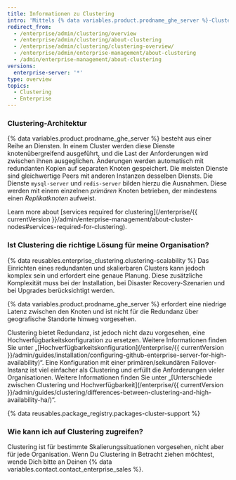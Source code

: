 ```yaml
---
title: Informationen zu Clustering
intro: 'Mittels {% data variables.product.prodname_ghe_server %}-Clustering können Dienste, die den {% data variables.product.prodname_ghe_server %} bilden, knotenübergreifend per Scale-out erweitert werden.'
redirect_from:
  - /enterprise/admin/clustering/overview
  - /enterprise/admin/clustering/about-clustering
  - /enterprise/admin/clustering/clustering-overview/
  - /enterprise/admin/enterprise-management/about-clustering
  - /admin/enterprise-management/about-clustering
versions:
  enterprise-server: '*'
type: overview
topics:
  - Clustering
  - Enterprise
---
```


### Clustering-Architektur

{% data variables.product.prodname_ghe_server %} besteht aus einer Reihe an Diensten. In einem Cluster werden diese Dienste knotenübergreifend ausgeführt, und die Last der Anforderungen wird zwischen ihnen ausgeglichen. Änderungen werden automatisch mit redundanten Kopien auf separaten Knoten gespeichert. Die meisten Dienste sind gleichwertige Peers mit anderen Instanzen desselben Diensts. Die Dienste `mysql-server` und `redis-server` bilden hierzu die Ausnahmen. Diese werden mit einem einzelnen _primären_ Knoten betrieben, der mindestens einen _Replikatknoten_ aufweist.

Learn more about [services required for clustering](/enterprise/{{ currentVersion }}/admin/enterprise-management/about-cluster-nodes#services-required-for-clustering).

### Ist Clustering die richtige Lösung für meine Organisation?

{% data reusables.enterprise_clustering.clustering-scalability %} Das Einrichten eines redundanten und skalierbaren Clusters kann jedoch komplex sein und erfordert eine genaue Planung. Diese zusätzliche Komplexität muss bei der Installation, bei Disaster Recovery-Szenarien und bei Upgrades berücksichtigt werden.

{% data variables.product.prodname_ghe_server %} erfordert eine niedrige Latenz zwischen den Knoten und ist nicht für die Redundanz über geografische Standorte hinweg vorgesehen.

Clustering bietet Redundanz, ist jedoch nicht dazu vorgesehen, eine Hochverfügbarkeitskonfiguration zu ersetzen. Weitere Informationen finden Sie unter „[Hochverfügbarkeitskonfiguration](/enterprise/{{ currentVersion }}/admin/guides/installation/configuring-github-enterprise-server-for-high-availability)“. Eine Konfiguration mit einer primären/sekundären Failover-Instanz ist viel einfacher als Clustering und erfüllt die Anforderungen vieler Organisationen. Weitere Informationen finden Sie unter „[Unterschiede zwischen Clustering und Hochverfügbarkeit](/enterprise/{{ currentVersion }}/admin/guides/clustering/differences-between-clustering-and-high-availability-ha/)“.

{% data reusables.package_registry.packages-cluster-support %}

### Wie kann ich auf Clustering zugreifen?

Clustering ist für bestimmte Skalierungssituationen vorgesehen, nicht aber für jede Organisation. Wenn Du Clustering in Betracht ziehen möchtest, wende Dich bitte an Deinen {% data variables.contact.contact_enterprise_sales %}.
